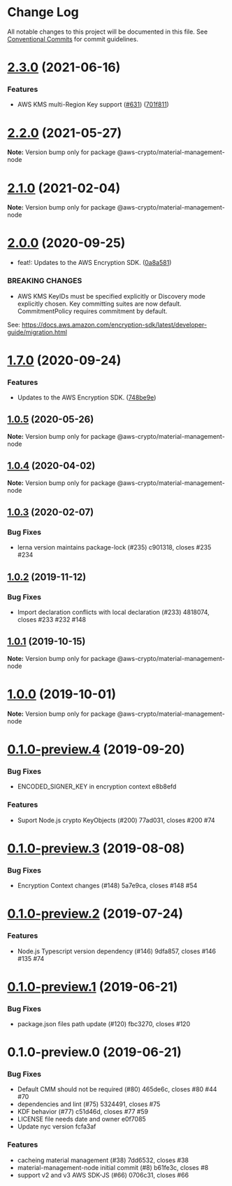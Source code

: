 # Change Log

All notable changes to this project will be documented in this file.
See [Conventional Commits](https://conventionalcommits.org) for commit guidelines.

# [2.3.0](https://github.com/aws/aws-encryption-sdk-javascript/compare/v2.2.1...v2.3.0) (2021-06-16)


### Features

* AWS KMS multi-Region Key support ([#631](https://github.com/aws/aws-encryption-sdk-javascript/issues/631)) ([701f811](https://github.com/aws/aws-encryption-sdk-javascript/commit/701f8113a63780f24b52340f63844e425ba0543b))





# [2.2.0](https://github.com/aws/private-aws-encryption-sdk-javascript-staging/compare/@aws-crypto/material-management-node@2.1.0...@aws-crypto/material-management-node@2.2.0) (2021-05-27)

**Note:** Version bump only for package @aws-crypto/material-management-node





# [2.1.0](https://github.com/aws/aws-encryption-sdk-javascript/compare/@aws-crypto/material-management-node@2.0.0...@aws-crypto/material-management-node@2.1.0) (2021-02-04)

**Note:** Version bump only for package @aws-crypto/material-management-node





# [2.0.0](https://github.com/aws/private-aws-encryption-sdk-javascript-staging/compare/@aws-crypto/material-management-node@1.7.0...@aws-crypto/material-management-node@2.0.0) (2020-09-25)


* feat!: Updates to the AWS Encryption SDK. ([0a8a581](https://github.com/aws/private-aws-encryption-sdk-javascript-staging/commit/0a8a581ab7c058735310016b819caaec6868c0a7))


### BREAKING CHANGES

* AWS KMS KeyIDs must be specified explicitly or Discovery mode explicitly chosen.
Key committing suites are now default. CommitmentPolicy requires commitment by default.

See: https://docs.aws.amazon.com/encryption-sdk/latest/developer-guide/migration.html





# [1.7.0](https://github.com/aws/private-aws-encryption-sdk-javascript-staging/compare/@aws-crypto/material-management-node@1.0.5...@aws-crypto/material-management-node@1.7.0) (2020-09-24)


### Features

* Updates to the AWS Encryption SDK. ([748be9e](https://github.com/aws/private-aws-encryption-sdk-javascript-staging/commit/748be9e1799d999a350e9cafbf902d43aeab0aa5))





## [1.0.5](https://github.com/aws/aws-encryption-sdk-javascript/compare/@aws-crypto/material-management-node@1.0.4...@aws-crypto/material-management-node@1.0.5) (2020-05-26)

**Note:** Version bump only for package @aws-crypto/material-management-node





## [1.0.4](https://github.com/aws/aws-encryption-sdk-javascript/compare/@aws-crypto/material-management-node@1.0.3...@aws-crypto/material-management-node@1.0.4) (2020-04-02)

**Note:** Version bump only for package @aws-crypto/material-management-node





## [1.0.3](/compare/@aws-crypto/material-management-node@1.0.2...@aws-crypto/material-management-node@1.0.3) (2020-02-07)


### Bug Fixes

* lerna version maintains package-lock (#235) c901318, closes #235 #234





## [1.0.2](/compare/@aws-crypto/material-management-node@1.0.1...@aws-crypto/material-management-node@1.0.2) (2019-11-12)


### Bug Fixes

* Import declaration conflicts with local declaration (#233) 4818074, closes #233 #232 #148





## [1.0.1](/compare/@aws-crypto/material-management-node@1.0.0...@aws-crypto/material-management-node@1.0.1) (2019-10-15)

**Note:** Version bump only for package @aws-crypto/material-management-node





# [1.0.0](/compare/@aws-crypto/material-management-node@0.1.0-preview.4...@aws-crypto/material-management-node@1.0.0) (2019-10-01)

**Note:** Version bump only for package @aws-crypto/material-management-node





# [0.1.0-preview.4](/compare/@aws-crypto/material-management-node@0.1.0-preview.3...@aws-crypto/material-management-node@0.1.0-preview.4) (2019-09-20)


### Bug Fixes

* ENCODED_SIGNER_KEY in encryption context e8b8efd


### Features

* Suport Node.js crypto KeyObjects (#200) 77ad031, closes #200 #74





# [0.1.0-preview.3](/compare/@aws-crypto/material-management-node@0.1.0-preview.2...@aws-crypto/material-management-node@0.1.0-preview.3) (2019-08-08)


### Bug Fixes

* Encryption Context changes (#148) 5a7e9ca, closes #148 #54





# [0.1.0-preview.2](/compare/@aws-crypto/material-management-node@0.1.0-preview.1...@aws-crypto/material-management-node@0.1.0-preview.2) (2019-07-24)


### Features

* Node.js Typescript version dependency (#146) 9dfa857, closes #146 #135 #74





# [0.1.0-preview.1](/compare/@aws-crypto/material-management-node@0.1.0-preview.0...@aws-crypto/material-management-node@0.1.0-preview.1) (2019-06-21)


### Bug Fixes

* package.json files path update (#120) fbc3270, closes #120





# 0.1.0-preview.0 (2019-06-21)


### Bug Fixes

* Default CMM should not be required (#80) 465de6c, closes #80 #44 #70
* dependencies and lint (#75) 5324491, closes #75
* KDF behavior (#77) c51d46d, closes #77 #59
* LICENSE file needs date and owner e0f7085
* Update nyc version fcfa3af


### Features

* cacheing material management (#38) 7dd6532, closes #38
* material-management-node initial commit (#8) b61fe3c, closes #8
* support v2 and v3 AWS SDK-JS (#66) 0706c31, closes #66
